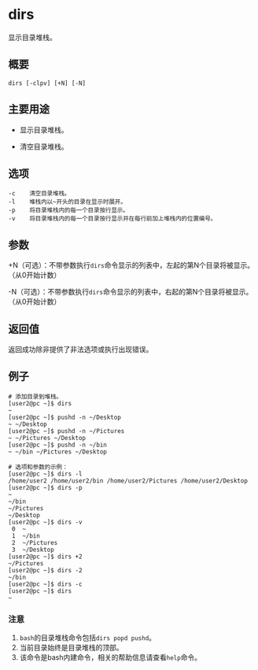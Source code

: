 dirs
===

显示目录堆栈。

## 概要

```shell
dirs [-clpv] [+N] [-N]
```

## 主要用途

- 显示目录堆栈。

- 清空目录堆栈。

## 选项

```shell
-c    清空目录堆栈。
-l    堆栈内以~开头的目录在显示时展开。
-p    将目录堆栈内的每一个目录按行显示。
-v    将目录堆栈内的每一个目录按行显示并在每行前加上堆栈内的位置编号。
```

## 参数

+N（可选）：不带参数执行`dirs`命令显示的列表中，左起的第N个目录将被显示。（从0开始计数）

-N（可选）：不带参数执行`dirs`命令显示的列表中，右起的第N个目录将被显示。（从0开始计数）

## 返回值

返回成功除非提供了非法选项或执行出现错误。

## 例子

```shell
# 添加目录到堆栈。
[user2@pc ~]$ dirs
~
[user2@pc ~]$ pushd -n ~/Desktop
~ ~/Desktop
[user2@pc ~]$ pushd -n ~/Pictures
~ ~/Pictures ~/Desktop
[user2@pc ~]$ pushd -n ~/bin
~ ~/bin ~/Pictures ~/Desktop

# 选项和参数的示例：
[user2@pc ~]$ dirs -l
/home/user2 /home/user2/bin /home/user2/Pictures /home/user2/Desktop
[user2@pc ~]$ dirs -p
~
~/bin
~/Pictures
~/Desktop
[user2@pc ~]$ dirs -v
 0  ~
 1  ~/bin
 2  ~/Pictures
 3  ~/Desktop
[user2@pc ~]$ dirs +2
~/Pictures
[user2@pc ~]$ dirs -2
~/bin
[user2@pc ~]$ dirs -c
[user2@pc ~]$ dirs
~
```

### 注意

1. `bash`的目录堆栈命令包括`dirs popd pushd`。
2. 当前目录始终是目录堆栈的顶部。
3. 该命令是bash内建命令，相关的帮助信息请查看`help`命令。


